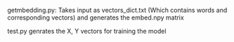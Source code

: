 getmbedding.py: Takes input as vectors_dict.txt (Which contains words and corresponding vectors) and generates the embed.npy matrix

test.py genrates the X, Y vectors for training the model

